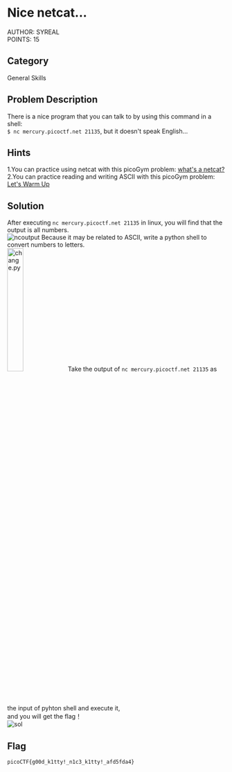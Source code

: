 <h1>Nice netcat...</h1>
AUTHOR: SYREAL<br>
POINTS: 15

<h2>Category</h2>
General Skills

<h2>Problem Description</h2>
There is a nice program that you can talk to by using this command in a shell:<br>
<code>$ nc mercury.picoctf.net 21135</code>, but it doesn't speak English...

<h2>Hints</h2>
1.You can practice using netcat with this picoGym problem: <a href="https://play.picoctf.org/practice/challenge/34">what's a netcat?</a><br>
2.You can practice reading and writing ASCII with this picoGym problem: <a href="https://play.picoctf.org/practice/challenge/22">Let's Warm Up</a>

<h2>Solution</h2>
After executing <code>nc mercury.picoctf.net 21135</code> in linux,
you will find that the output is all numbers.<br>
<img src="https://i.imgur.com/WfQoXAX.png" alt="ncoutput">
Because it may be related to ASCII, write a python shell to convert numbers to letters.<br>
<img src="https://i.imgur.com/1pe3Zwc.png" alt="change.py" width="27%">
Take the output of <code>nc mercury.picoctf.net 21135</code> as the input of pyhton shell and execute it,<br> and you will get the flag！<br>
<img src="https://i.imgur.com/2WvKATD.png" alt="sol">

<h2>Flag</h2>
<code>picoCTF{g00d_k1tty!_n1c3_k1tty!_afd5fda4}</code>
